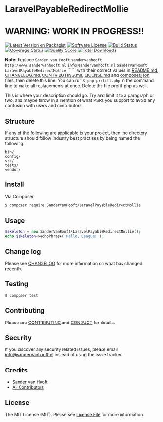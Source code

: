 # LaravelPayableRedirectMollie

# WARNING: WORK IN PROGRESS!!

[![Latest Version on Packagist][ico-version]][link-packagist]
[![Software License][ico-license]](LICENSE.md)
[![Build Status][ico-travis]][link-travis]
[![Coverage Status][ico-scrutinizer]][link-scrutinizer]
[![Quality Score][ico-code-quality]][link-code-quality]
[![Total Downloads][ico-downloads]][link-downloads]

**Note:** Replace ```Sander van Hooft``` ```sandervanhooft``` ```http://www.sandervanhooft.nl``` ```info@sandervanhooft.nl``` ```SanderVanHooft``` ```LaravelPayableRedirectMollie``` `````` with their correct values in [README.md](README.md), [CHANGELOG.md](CHANGELOG.md), [CONTRIBUTING.md](CONTRIBUTING.md), [LICENSE.md](LICENSE.md) and [composer.json](composer.json) files, then delete this line. You can run `$ php prefill.php` in the command line to make all replacements at once. Delete the file prefill.php as well.

This is where your description should go. Try and limit it to a paragraph or two, and maybe throw in a mention of what
PSRs you support to avoid any confusion with users and contributors.

## Structure

If any of the following are applicable to your project, then the directory structure should follow industry best practises by being named the following.

```
bin/        
config/
src/
tests/
vendor/
```


## Install

Via Composer

``` bash
$ composer require SanderVanHooft/LaravelPayableRedirectMollie
```

## Usage

``` php
$skeleton = new SanderVanHooft\LaravelPayableRedirectMollie();
echo $skeleton->echoPhrase('Hello, League!');
```

## Change log

Please see [CHANGELOG](CHANGELOG.md) for more information on what has changed recently.

## Testing

``` bash
$ composer test
```

## Contributing

Please see [CONTRIBUTING](CONTRIBUTING.md) and [CONDUCT](CONDUCT.md) for details.

## Security

If you discover any security related issues, please email info@sandervanhooft.nl instead of using the issue tracker.

## Credits

- [Sander van Hooft][link-author]
- [All Contributors][link-contributors]

## License

The MIT License (MIT). Please see [License File](LICENSE.md) for more information.

[ico-version]: https://img.shields.io/packagist/v/SanderVanHooft/LaravelPayableRedirectMollie.svg?style=flat-square
[ico-license]: https://img.shields.io/badge/license-MIT-brightgreen.svg?style=flat-square
[ico-travis]: https://img.shields.io/travis/SanderVanHooft/LaravelPayableRedirectMollie/master.svg?style=flat-square
[ico-scrutinizer]: https://img.shields.io/scrutinizer/coverage/g/SanderVanHooft/LaravelPayableRedirectMollie.svg?style=flat-square
[ico-code-quality]: https://img.shields.io/scrutinizer/g/SanderVanHooft/LaravelPayableRedirectMollie.svg?style=flat-square
[ico-downloads]: https://img.shields.io/packagist/dt/SanderVanHooft/LaravelPayableRedirectMollie.svg?style=flat-square

[link-packagist]: https://packagist.org/packages/SanderVanHooft/LaravelPayableRedirectMollie
[link-travis]: https://travis-ci.org/SanderVanHooft/LaravelPayableRedirectMollie
[link-scrutinizer]: https://scrutinizer-ci.com/g/SanderVanHooft/LaravelPayableRedirectMollie/code-structure
[link-code-quality]: https://scrutinizer-ci.com/g/SanderVanHooft/LaravelPayableRedirectMollie
[link-downloads]: https://packagist.org/packages/SanderVanHooft/LaravelPayableRedirectMollie
[link-author]: https://github.com/sandervanhooft
[link-contributors]: ../../contributors
